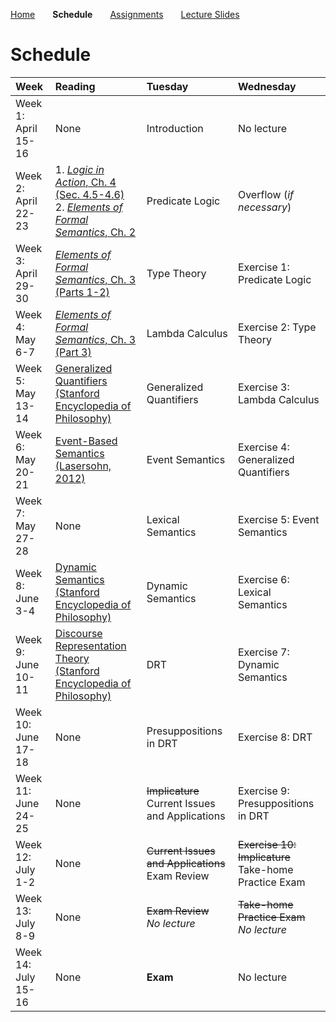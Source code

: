 [Home](https://mjs227.github.io/courses/semantic-theory-25/)&emsp;&emsp;**Schedule**&emsp;&emsp;[Assignments](https://mjs227.github.io/courses/semantic-theory-25/assignments/)&emsp;&emsp;[Lecture Slides](https://mjs227.github.io/courses/semantic-theory-25/lecture-slides/)

# Schedule

| Week | Reading | Tuesday | Wednesday |
| :--- | :--- | :--- | :--- |
| Week 1:<br>April 15-16 | None | Introduction | No lecture |
| Week 2:<br>April 22-23 | 1. [*Logic in Action*, Ch. 4 (Sec. 4.5-4.6)](http://www.logicinaction.org/docs/ch4.pdf)<br>2. [*Elements of Formal Semantics*, Ch. 2](https://www.phil.uu.nl/~yoad/efs/EFS-ch2-online.pdf) | Predicate Logic | Overflow (*if necessary*) |
| Week 3:<br>April 29-30 | [*Elements of Formal Semantics*, Ch. 3<br>(Parts 1-2)](https://www.phil.uu.nl/~yoad/efs/EFS-ch3-online.pdf) | Type Theory | Exercise 1: Predicate Logic |
| Week 4:<br>May 6-7 | [*Elements of Formal Semantics*, Ch. 3<br>(Part 3)](https://www.phil.uu.nl/~yoad/efs/EFS-ch3-online.pdf) | Lambda Calculus | Exercise 2: Type Theory |
| Week 5:<br>May 13-14 | [Generalized Quantifiers<br>(Stanford Encyclopedia of Philosophy)](https://plato.stanford.edu/entries/generalized-quantifiers/) | Generalized Quantifiers | Exercise 3: Lambda Calculus |
| Week 6:<br>May 20-21 | [Event-Based Semantics (Lasersohn, 2012)](https://semanticsarchive.net/Archive/jFhNWM2M/eventbasedsemantics.pdf) | Event Semantics | Exercise 4: Generalized Quantifiers |
| Week 7:<br>May 27-28 | None | Lexical Semantics | Exercise 5: Event Semantics |
| Week 8:<br>June 3-4 | [Dynamic Semantics<br>(Stanford Encyclopedia of Philosophy)](https://plato.stanford.edu/entries/dynamic-semantics/) | Dynamic Semantics | Exercise 6: Lexical Semantics |
| Week 9:<br>June 10-11 | [Discourse Representation Theory<br>(Stanford Encyclopedia of Philosophy)](https://plato.stanford.edu/entries/discourse-representation-theory/) | DRT | Exercise 7: Dynamic Semantics |
| Week 10:<br>June 17-18 | None | Presuppositions in DRT | Exercise 8: DRT |
| Week 11:<br>June 24-25 | None | <strike>Implicature</strike><br>Current Issues and Applications | Exercise 9: Presuppositions in DRT |
| Week 12:<br>July 1-2 | None | <strike>Current Issues and Applications</strike><br>Exam Review | <strike>Exercise 10: Implicature</strike><br>Take-home Practice Exam |
| Week 13:<br>July 8-9 | None | <strike>Exam Review</strike><br>*No lecture* | <strike>Take-home Practice Exam</strike><br>*No lecture* |
| Week 14:<br>July 15-16 | None | **Exam** | No lecture |
